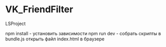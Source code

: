 # VK_FriendFilter
LSProject

npm install - установить зависимости
npm run dev - собрать скрипты в bundle.js
открыть файл index.html в браузере
